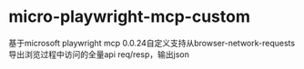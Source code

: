 # micro-playwright-mcp-custom
基于microsoft playwright mcp 0.0.24自定义支持从browser-network-requests导出浏览过程中访问的全量api req/resp，输出json
